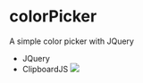 # colorPicker
A simple color picker with JQuery
  * JQuery
  * ClipboardJS
![](http://www.reactiongifs.us/wp-content/uploads/2013/10/nuh_uh_conan_obrien.gif)
